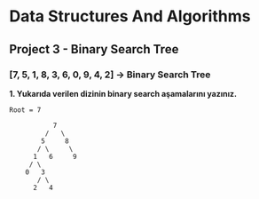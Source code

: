 # Data Structures And Algorithms

## Project 3 - Binary Search Tree

### [7, 5, 1, 8, 3, 6, 0, 9, 4, 2] -> Binary Search Tree

**1. Yukarıda verilen dizinin binary search aşamalarını yazınız.**
```
Root = 7

           7
         /   \
        5     8
       / \     \
      1   6     9
     / \
    0   3
       / \
      2   4

```
